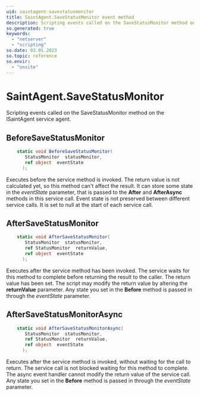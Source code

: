 ```yaml
---
uid: saintagent-savestatusmonitor
title: SaintAgent.SaveStatusMonitor event method
description: Scripting events called on the SaveStatusMonitor method on the SaintAgent service agent.
so.generated: true
keywords:
  - "netserver"
  - "scripting"
so.date: 03.01.2023
so.topic: reference
so.envir:
  - "onsite"
---
```

# SaintAgent.SaveStatusMonitor

Scripting events called on the <see cref='M:SuperOffice.CRM.Services.ISaintAgent.SaveStatusMonitor'>SaveStatusMonitor</see> method on the <see cref='ISaintAgent'>ISaintAgent</see>  service agent.

## BeforeSaveStatusMonitor
```cs
    static void BeforeSaveStatusMonitor(
       StatusMonitor  statusMonitor,
       ref object  eventState
      );
```
Executes before the service method is invoked.
The return value is not calculated yet, so this method can't affect the result.
It can store some state in the *eventState* parameter, that is passed to the **After** and **AfterAsync** methods in this service call.
Event state is not preserved between different service calls. It is set to null at the start of each service call.
## AfterSaveStatusMonitor
```cs
    static void AfterSaveStatusMonitor(
       StatusMonitor  statusMonitor,
       ref StatusMonitor  returnValue,
       ref object  eventState
      );
```
Executes after the service method has been invoked. The service waits for this method to complete before returning the result to the caller.
The return value has been set. The script may modify the return value by altering the **returnValue** parameter.
Any state you set in the **Before** method is passed in through the *eventState* parameter.
## AfterSaveStatusMonitorAsync
```cs
    static void AfterSaveStatusMonitorAsync(
       StatusMonitor  statusMonitor,
       ref StatusMonitor  returnValue,
       ref object  eventState
      );
```
Executes after the service method is invoked, without waiting for the call to return.
The service call is not blocked waiting for this method to complete.
The async event handler cannot modify the return value of the service call.
Any state you set in the **Before** method is passed in through the *eventState* parameter.

